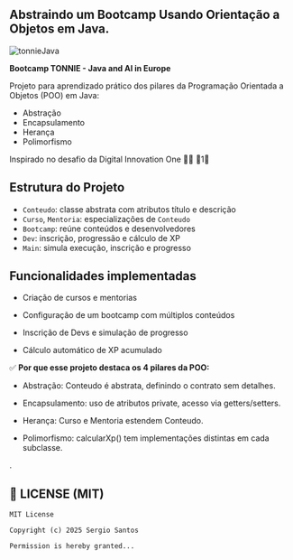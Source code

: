 ## Abstraindo um Bootcamp Usando Orientação a Objetos em Java.


![tonnieJava](https://github.com/user-attachments/assets/ab8fa440-d6e5-4964-9ff9-cfe47d5c8dc7)


**Bootcamp TONNIE - Java and AI in Europe**


Projeto para aprendizado prático dos pilares da Programação Orientada a Objetos (POO) em Java:

- Abstração  
- Encapsulamento  
- Herança  
- Polimorfismo  

Inspirado no desafio da Digital Innovation One 💛🧡 1

## Estrutura do Projeto

- `Conteudo`: classe abstrata com atributos título e descrição  
- `Curso`, `Mentoria`: especializações de `Conteudo`  
- `Bootcamp`: reúne conteúdos e desenvolvedores  
- `Dev`: inscrição, progressão e cálculo de XP  
- `Main`: simula execução, inscrição e progresso



## Funcionalidades implementadas

- Criação de cursos e mentorias

- Configuração de um bootcamp com múltiplos conteúdos

- Inscrição de Devs e simulação de progresso

- Cálculo automático de XP acumulado



✅ **Por que esse projeto destaca os 4 pilares da POO:**

- Abstração: Conteudo é abstrata, definindo o contrato sem detalhes.

- Encapsulamento: uso de atributos private, acesso via getters/setters.

- Herança: Curso e Mentoria estendem Conteudo.

- Polimorfismo: calcularXp() tem implementações distintas em cada subclasse.












.





## 📄 LICENSE (MIT)

```text
MIT License

Copyright (c) 2025 Sergio Santos 

Permission is hereby granted...




